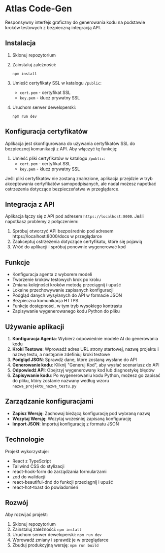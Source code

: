 # Atlas Code-Gen

Responsywny interfejs graficzny do generowania kodu na podstawie kroków testowych z bezpieczną integracją API.

## Instalacja

1. Sklonuj repozytorium
2. Zainstaluj zależności:
   ```
   npm install
   ```
3. Umieść certyfikaty SSL w katalogu `/public`:
   - `cert.pem` - certyfikat SSL
   - `key.pem` - klucz prywatny SSL

4. Uruchom serwer deweloperski:
   ```
   npm run dev
   ```

## Konfiguracja certyfikatów

Aplikacja jest skonfigurowana do używania certyfikatów SSL do bezpiecznej komunikacji z API.
Aby włączyć tę funkcję:

1. Umieść pliki certyfikatów w katalogu `/public`:
   - `cert.pem` - certyfikat SSL
   - `key.pem` - klucz prywatny SSL

Jeśli pliki certyfikatów nie zostaną znalezione, aplikacja przejdzie w tryb akceptowania certyfikatów samopodpisanych,
ale nadal możesz napotkać ostrzeżenia dotyczące bezpieczeństwa w przeglądarce.

## Integracja z API

Aplikacja łączy się z API pod adresem `https://localhost:8000`. Jeśli napotkasz problemy z połączeniem:

1. Spróbuj otworzyć API bezpośrednio pod adresem https://localhost:8000/docs w przeglądarce
2. Zaakceptuj ostrzeżenia dotyczące certyfikatu, które się pojawią
3. Wróć do aplikacji i spróbuj ponownie wygenerować kod

## Funkcje

- Konfiguracja agenta z wyborem modeli
- Tworzenie kroków testowych krok po kroku
- Zmiana kolejności kroków metodą przeciągnij i upuść
- Lokalne przechowywanie zapisanych konfiguracji
- Podgląd danych wysyłanych do API w formacie JSON
- Bezpieczna komunikacja HTTPS
- Funkcje dostępności, w tym tryb wysokiego kontrastu
- Zapisywanie wygenerowanego kodu Python do pliku

## Używanie aplikacji

1. **Konfiguracja Agenta**: Wybierz odpowiednie modele AI do generowania kodu
2. **Kroki Testowe**: Wprowadź adres URL strony startowej, nazwę projektu i nazwę testu, a następnie zdefiniuj kroki testowe
3. **Podgląd JSON**: Sprawdź dane, które zostaną wysłane do API
4. **Generowanie kodu**: Kliknij "Generuj Kod", aby wysłać scenariusz do API
5. **Odpowiedź API**: Obejrzyj wygenerowany kod lub diagnostykę błędów
6. **Zapisywanie kodu**: Po wygenerowaniu kodu Python, możesz go zapisać do pliku, który zostanie nazwany według wzoru `nazwa_projektu_nazwa_testu.py`

## Zarządzanie konfiguracjami

- **Zapisz Wersję**: Zachowaj bieżącą konfigurację pod wybraną nazwą
- **Wczytaj Wersję**: Wczytaj wcześniej zapisaną konfigurację
- **Import JSON**: Importuj konfigurację z formatu JSON

## Technologie

Projekt wykorzystuje:
- React z TypeScript
- Tailwind CSS do stylizacji
- react-hook-form do zarządzania formularzami
- zod do walidacji
- react-beautiful-dnd do funkcji przeciągnij i upuść
- react-hot-toast do powiadomień

## Rozwój

Aby rozwijać projekt:

1. Sklonuj repozytorium
2. Zainstaluj zależności: `npm install`
3. Uruchom serwer deweloperski: `npm run dev`
4. Wprowadź zmiany i sprawdź je w przeglądarce
5. Zbuduj produkcyjną wersję: `npm run build`
